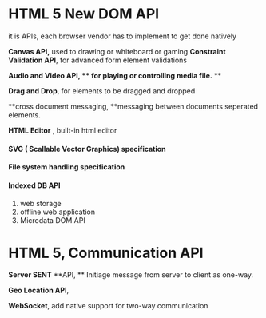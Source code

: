 # HTML 5 New DOM API

it is APIs,  each browser vendor has to implement to get done natively

**Canvas API,** used to drawing or whiteboard or gaming
**Constraint Validation API**, for advanced form element validations

**Audio and Video API, ** for playing or controlling media file.** **

**Drag and Drop**, for elements to be dragged and dropped

**cross document messaging, **messaging between documents seperated elements.

**HTML Editor** , built-in html editor

#### SVG \( Scallable Vector Graphics\) specification

#### File system handling specification

#### Indexed DB API

#### 

1. web storage
2. offline web application
3. Microdata DOM API

# HTML 5, Communication API

**Server SENT** **API, ** Initiage message from server to client as one-way.

**Geo Location API**,

**WebSocket**, add native support for two-way communication

